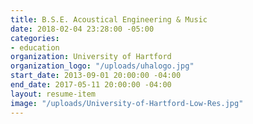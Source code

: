 ```yaml
---
title: B.S.E. Acoustical Engineering & Music
date: 2018-02-04 23:28:00 -05:00
categories:
- education
organization: University of Hartford
organization_logo: "/uploads/uhalogo.jpg"
start_date: 2013-09-01 20:00:00 -04:00
end_date: 2017-05-11 20:00:00 -04:00
layout: resume-item
image: "/uploads/University-of-Hartford-Low-Res.jpg"
---
```


